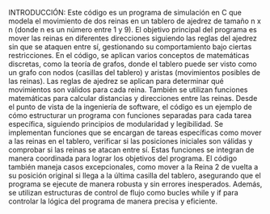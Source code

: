 INTRODUCCIÓN:
Este código es un programa de simulación en C que modela el movimiento de dos reinas en un tablero de ajedrez de tamaño n x n (donde n es un número entre 1 y 9). El objetivo principal del programa es mover las reinas en diferentes direcciones siguiendo las reglas del ajedrez sin que se ataquen entre sí, gestionando su comportamiento bajo ciertas restricciones.
En el código, se aplican varios conceptos de matemáticas discretas, como la teoría de grafos, donde el tablero puede ser visto como un grafo con nodos (casillas del tablero) y aristas (movimientos posibles de las reinas). Las reglas de ajedrez se aplican para determinar qué movimientos son válidos para cada reina. También se utilizan funciones matemáticas para calcular distancias y direcciones entre las reinas.
Desde el punto de vista de la ingeniería de software, el código es un ejemplo de cómo estructurar un programa con funciones separadas para cada tarea específica, siguiendo principios de modularidad y legibilidad. Se implementan funciones que se encargan de tareas específicas como mover a las reinas en el tablero, verificar si las posiciones iniciales son válidas y comprobar si las reinas se atacan entre sí. Estas funciones se integran de manera coordinada para lograr los objetivos del programa.
El código también maneja casos excepcionales, como mover a la Reina 2 de vuelta a su posición original si llega a la última casilla del tablero, asegurando que el programa se ejecute de manera robusta y sin errores inesperados. Además, se utilizan estructuras de control de flujo como bucles while y if para controlar la lógica del programa de manera precisa y eficiente.
